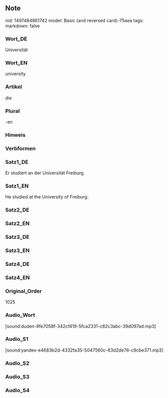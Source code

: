 ## Note
nid: 1497484861742
model: Basic (and reversed card)-75aea
tags: 
markdown: false

### Wort_DE
Universität

### Wort_EN
university

### Artikel
die

### Plural
-en

### Hinweis


### Verbformen


### Satz1_DE
Er studiert an der Universität Freiburg.

### Satz1_EN
He studied at the University of Freiburg.

### Satz2_DE


### Satz2_EN


### Satz3_DE


### Satz3_EN


### Satz4_DE


### Satz4_EN


### Original_Order
1025

### Audio_Wort
[sound:duden-9fe7058f-342cf419-5fca2331-c82c3abc-39d097ad.mp3]

### Audio_S1
[sound:yandex-e4683b2d-4332fa35-5047560c-63d2de76-c9cbe371.mp3]

### Audio_S2


### Audio_S3


### Audio_S4

